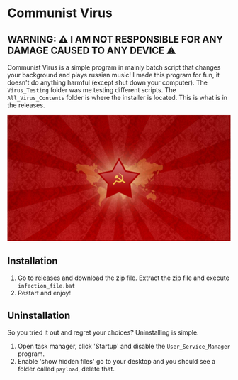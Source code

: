 # Communist Virus
## WARNING: ⚠️ I AM NOT RESPONSIBLE FOR ANY DAMAGE CAUSED TO ANY DEVICE ⚠️
Communist Virus is a simple program in mainly batch script that changes your background and plays russian music!
I made this program for fun, it doesn't do anything harmful (except shut down your computer). The `Virus_Testing` folder
was me testing different scripts. The `All_Virus_Contents` folder is where the installer is located. This is what
is in the releases.

![russia](https://github.com/daniel071/communistVirus/blob/master/All_Virus_Contents/payload/soviet_union.jpg)

## Installation
1. Go to [releases](https://github.com/daniel071/communistVirus/releases) and download the zip file. Extract the zip file and execute `infection_file.bat`
2. Restart and enjoy!

## Uninstallation
So you tried it out and regret your choices? Uninstalling is simple. 
1. Open task manager, click 'Startup' and disable the `User_Service_Manager` program.
2. Enable 'show hidden files' go to your desktop and you should see a folder called `payload`, delete that.

